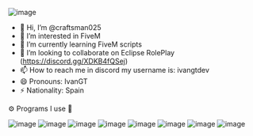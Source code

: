 ![image](https://avatars.githubusercontent.com/u/176831415?v=4)
- 👋 Hi, I’m @craftsman025
- 👀 I’m interested in FiveM
- 🌱 I’m currently learning FiveM scripts
- 💞️ I’m looking to collaborate on Eclipse RolePlay (https://discord.gg/XDKB4fQSej)
- 📫 How to reach me in discord my username is: ivangtdev
- 😄 Pronouns: IvanGT 
- ⚡ Nationality: Spain

⚙️  Programs I use  🔧

![image](https://github.com/user-attachments/assets/761679c7-5d48-4f48-bda5-0e4b526e3509)  ![image](https://github.com/user-attachments/assets/0b28c2e8-92f3-424d-a411-d6191c4f39c9)  ![image](https://github.com/user-attachments/assets/7f567ee8-57fe-4760-82ef-e4197eed6896)  ![image](https://github.com/user-attachments/assets/1258762e-c8f0-4436-b315-77f6aff29504)  ![image](https://github.com/user-attachments/assets/52b9b699-2103-455a-b4de-5dec7db88822)  ![image](https://github.com/user-attachments/assets/48a498e4-4dd2-45d5-8318-ff3ad4b2f397)  ![image](https://github.com/user-attachments/assets/ce074a6d-2b1b-4071-b7ea-8ae6ad0941f5)  ![image](https://github.com/user-attachments/assets/6fc03f46-5971-4d04-b2b9-0cee95a6064d)











<!---
craftsman025/craftsman025 is a ✨ special ✨ repository because its `README.md` (this file) appears on your GitHub profile.
You can click the Preview link to take a look at your changes.
--->
